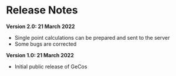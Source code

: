 Release Notes
======================

**Version 2.0: 21 March 2022**

* Single point calculations can be prepared and sent to the server
* Some bugs are corrected 

**Version 1.0: 21 March 2022**

* Initial public release of GeCos

